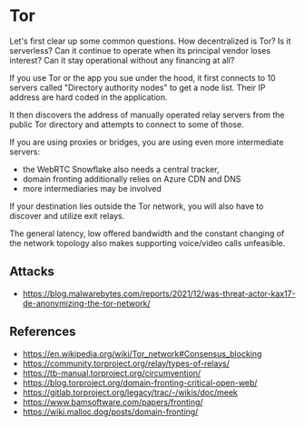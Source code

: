 # Tor

Let's first clear up some common questions. How decentralized is Tor? Is it serverless? Can it continue to operate when its principal vendor loses interest? Can it stay operational without any financing at all?

If you use Tor or the app you sue under the hood, it first connects to 10 servers called "Directory authority nodes" to get a node list. Their IP address are hard coded in the application.

It then discovers the address of manually operated relay servers from the public Tor directory and attempts to connect to some of those.

If you are using proxies or bridges, you are using even more intermediate servers:

* the WebRTC Snowflake also needs a central tracker,
* domain fronting additionally relies on Azure CDN and DNS
* more intermediaries may be involved

If your destination lies outside the Tor network, you will also have to discover and utilize exit relays.

The general latency, low offered bandwidth and the constant changing of the network topology also makes supporting voice/video calls unfeasible.

## Attacks

* https://blog.malwarebytes.com/reports/2021/12/was-threat-actor-kax17-de-anonymizing-the-tor-network/

## References

* https://en.wikipedia.org/wiki/Tor_network#Consensus_blocking
* https://community.torproject.org/relay/types-of-relays/
* https://tb-manual.torproject.org/circumvention/
* https://blog.torproject.org/domain-fronting-critical-open-web/
* https://gitlab.torproject.org/legacy/trac/-/wikis/doc/meek
* https://www.bamsoftware.com/papers/fronting/
* https://wiki.malloc.dog/posts/domain-fronting/
